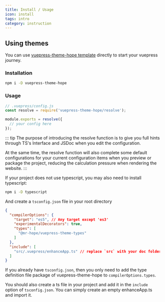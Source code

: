 ```yaml
---
title: Install / Usage
icon: install
tags: intro
category: instruction
---
```


## Using themes

You can use [vuepress-theme-hope template](https://github.com/Mister-Hope/vuepress-theme-hope-template) directly to start your vuepress journey.

### Installation

```bash
npm i -D vuepress-theme-hope
```

### Usage

```js
// .vuepress/config.js
const resolve = require('vuepress-theme-hope/resolve');

module.exports = resolve({
  // your config here
});
```

::: tip
The purpose of introducing the resolve function is to give you full hints through TS's Interface and JSDoc when you edit the configuration.

At the same time, the resolve function will also complete some default configurations for your current configuration items when you preview or package the project, reducing the calculation pressure when rendering the website.
:::

If your project does not use typescript, you may also need to install typescript:

```bash
npm i -D typescript
```

And create a `tsconfig.json` file in your root directory

```json
{
  "compilerOptions": {
    "target": "es5", // Any target except 'es3'
    "experimentalDecorators": true,
    "types": [
      "@mr-hope/vuepress-theme-types"
    ]
  },
  "include": [
    "src/.vuepress/enhanceApp.ts" // replace `src` with your doc folder
  ]
}
```

If you already have `tsconfig.json`, then you only need to add the type definition file package of vuepress-theme-hope to `compilerOptions.types`.

You should also create a ts file in your project and add it in the `include` option of `tsconfig.json`. You can simply create an empty enhanceApp.ts and import it.
